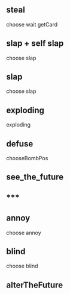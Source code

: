 ## steal

choose
wait
getCard

## slap + self slap

choose
slap

## slap

choose
slap

## exploding

exploding

## defuse

chooseBombPos

## see_the_future

## \*\*\*

## annoy

choose
annoy

## blind

choose
blind

## alterTheFuture

